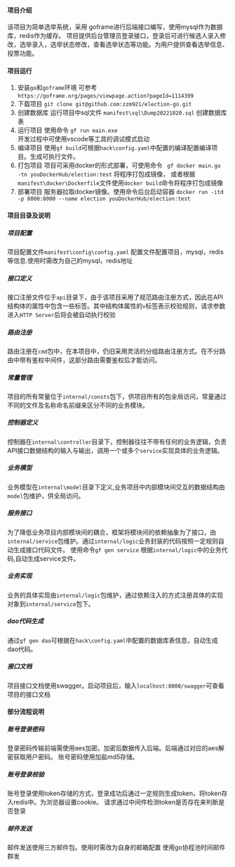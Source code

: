 #### 项目介绍
该项目为简单选举系统，采用 goframe进行后端接口编写，使用mysql作为数据库，redis作为缓存。
项目提供后台管理员登录接口，登录后可进行候选人录入修改，选举录入，选举状态修改，查看选举状态等功能。为用户提供查看选举信息、投票功能。

#### 项目运行
1. 安装`go`和`goframe`环境
可参考`https://goframe.org/pages/viewpage.action?pageId=1114399`
2. 下载项目
`git clone git@github.com:zzm921/election-go.git`
3. 创建数据库
运行项目中sql文件 `manifest\sql\Dump20221020.sql` 创建数据库表
4. 运行项目
使用命令
`gf run main.exe`   
开发过程中可使用vscode等工具的调试模式启动
5. 编译项目
使用`gf build`可根据`hack\config.yaml`中配置的编译配置编译项目。生成可执行文件。
6. 打包项目
项目可采用docker的形式部署，可使用命令
` gf docker main.go  -tn youDockerHub/election:test` 将程序打包成镜像，
或者根据`manifest\docker\Dockerfile`文件使用`docker build`命令将程序打包成镜像
7. 部署项目
服务器拉取docker镜像。使用命令后台启动容器
`docker run -itd -p 8000:8000 --name election youDockerHub/election:test`

#### 项目目录及说明
##### 项目配置
项目配置文件`manifest\config\config.yaml` 配置文件配置项目，mysql，redis等信息.使用时需改为自己的mysql，redis地址

##### 接口定义
接口注册文件位于`api`目录下，由于该项目采用了规范路由注册方式，因此在API结构体的属性中包含一些标签。其中结构体属性的`v`标签表示校验规则，请求参数进入`HTTP Server`后将会被自动执行校验

##### 路由注册
路由注册在`cmd`包中，在本项目中，仍旧采用灵活的分组路由注册方式。在不分路由中带有鉴权中间件，这部分路由需要鉴权后才能访问。

##### 常量管理
项目的所有常量位于`internal/consts`包下，供项目所有的包全局访问，常量通过不同的文件及名称命名前缀来区分不同的业务模块。

##### 控制器定义
控制器在`internal\controller`目录下，控制器往往不带有任何的业务逻辑，负责API接口数据结构的输入与输出，调用一个或多个`service`实现具体的业务逻辑。

##### 业务模型
业务模型在`internal\model`目录下定义,业务项目中内部模块间交互的数据结构由`model`包维护，供全局访问。


##### 服务接口
为了降低业务项目内部模块间的耦合，框架将模块间的依赖抽象为了接口，由`internal/service`包维护。通过`internal/logic`业务封装的代码按照一定规则自动生成接口代码文件。
使用命令`gf gen service` 根据`internal/logic`中的业务代码,自动生成service文件。

##### 业务实现
业务的具体实现由`internal/logic`包维护，通过依赖注入的方式注册具体的实现对象到`internal/service`包下。

##### dao代码生成
通过`gf gen dao`可根据在`hack\config.yaml`中配置的数据库表信息，自动生成dao代码。

##### 接口文档
项目接口文档使用swagger。启动项目后，输入`localhost:8000/swagger`可查看项目的接口文档

#### 部分流程说明
##### 账号登录密码
登录密码传输前端需使用aes加密。加密后数据传入后端。后端通过对应的aes解密获取用户密码。
账号密码使用加盐md5存储。
##### 账号登录校验
账号登录使用token存储的方式，登录成功后通过一定规则生成token，将token存入redis中。为浏览器设置cookie。
请求通过中间件检测token是否存在来判断是否登录
##### 邮件发送
邮件发送使用三方邮件包。使用时需改为自身的邮箱配置
使用go协程池时间邮件群发

